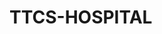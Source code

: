 # TTCS-HOSPITAL

<img src="https://i.vietgiaitri.com/2021/8/18/khoanh-khac-trieu-views-chung-minh-2-phut-hon-sieu-hot-tai-han-nhac-len-la-lac-hong-bat-chap-dang-thi-dau-bong-chuyen-7e4-5967933.gif" alt="">
